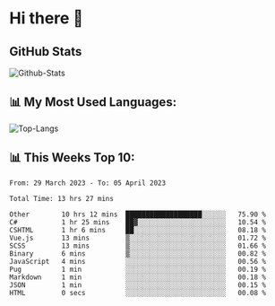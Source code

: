 # Hi there 👋

## GitHub Stats
![Github-Stats](https://github-readme-stats.vercel.app/api?username=ltorson&show_icons=true&theme=radical&count_private=true)

## 📊 My Most Used Languages:
![Top-Langs](https://github-readme-stats.vercel.app/api/top-langs/?username=LTorson&layout=compact&langs_count=10)

## 📊 This Weeks Top 10:
<!--START_SECTION:waka-->

```text
From: 29 March 2023 - To: 05 April 2023

Total Time: 13 hrs 27 mins

Other        10 hrs 12 mins  ███████████████████░░░░░░   75.90 %
C#           1 hr 25 mins    ██▓░░░░░░░░░░░░░░░░░░░░░░   10.54 %
CSHTML       1 hr 6 mins     ██░░░░░░░░░░░░░░░░░░░░░░░   08.18 %
Vue.js       13 mins         ▒░░░░░░░░░░░░░░░░░░░░░░░░   01.72 %
SCSS         13 mins         ▒░░░░░░░░░░░░░░░░░░░░░░░░   01.66 %
Binary       6 mins          ▒░░░░░░░░░░░░░░░░░░░░░░░░   00.82 %
JavaScript   4 mins          ░░░░░░░░░░░░░░░░░░░░░░░░░   00.56 %
Pug          1 min           ░░░░░░░░░░░░░░░░░░░░░░░░░   00.19 %
Markdown     1 min           ░░░░░░░░░░░░░░░░░░░░░░░░░   00.18 %
JSON         1 min           ░░░░░░░░░░░░░░░░░░░░░░░░░   00.15 %
HTML         0 secs          ░░░░░░░░░░░░░░░░░░░░░░░░░   00.08 %
```

<!--END_SECTION:waka-->
